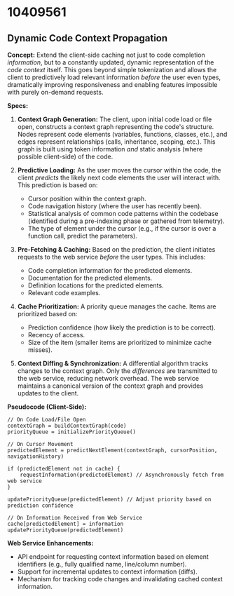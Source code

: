 # 10409561

## Dynamic Code Context Propagation

**Concept:** Extend the client-side caching not just to code completion *information*, but to a constantly updated, dynamic representation of the *code context* itself. This goes beyond simple tokenization and allows the client to predictively load relevant information *before* the user even types, dramatically improving responsiveness and enabling features impossible with purely on-demand requests.

**Specs:**

1.  **Context Graph Generation:** The client, upon initial code load or file open, constructs a context graph representing the code's structure. Nodes represent code elements (variables, functions, classes, etc.), and edges represent relationships (calls, inheritance, scoping, etc.). This graph is built using token information *and* static analysis (where possible client-side) of the code.

2.  **Predictive Loading:**  As the user moves the cursor within the code, the client *predicts* the likely next code elements the user will interact with. This prediction is based on:
    *   Cursor position within the context graph.
    *   Code navigation history (where the user has recently been).
    *   Statistical analysis of common code patterns within the codebase (identified during a pre-indexing phase or gathered from telemetry).
    *   The type of element under the cursor (e.g., if the cursor is over a function call, predict the parameters).

3.  **Pre-Fetching & Caching:** Based on the prediction, the client initiates requests to the web service *before* the user types. This includes:
    *   Code completion information for the predicted elements.
    *   Documentation for the predicted elements.
    *   Definition locations for the predicted elements.
    *   Relevant code examples.

4.  **Cache Prioritization:** A priority queue manages the cache.  Items are prioritized based on:
    *   Prediction confidence (how likely the prediction is to be correct).
    *   Recency of access.
    *   Size of the item (smaller items are prioritized to minimize cache misses).

5.  **Context Diffing & Synchronization:**  A differential algorithm tracks changes to the context graph. Only the *differences* are transmitted to the web service, reducing network overhead. The web service maintains a canonical version of the context graph and provides updates to the client.

**Pseudocode (Client-Side):**

```
// On Code Load/File Open
contextGraph = buildContextGraph(code)
priorityQueue = initializePriorityQueue()

// On Cursor Movement
predictedElement = predictNextElement(contextGraph, cursorPosition, navigationHistory)

if (predictedElement not in cache) {
    requestInformation(predictedElement) // Asynchronously fetch from web service
}

updatePriorityQueue(predictedElement) // Adjust priority based on prediction confidence

// On Information Received from Web Service
cache[predictedElement] = information
updatePriorityQueue(predictedElement)
```

**Web Service Enhancements:**

*   API endpoint for requesting context information based on element identifiers (e.g., fully qualified name, line/column number).
*   Support for incremental updates to context information (diffs).
*   Mechanism for tracking code changes and invalidating cached context information.